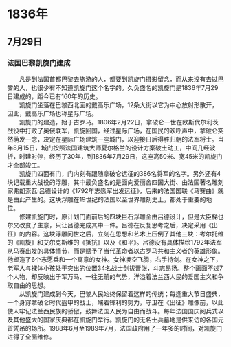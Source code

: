 # 1836年
## 7月29日
### 法国巴黎凯旋门建成
　　凡是到法国首都巴黎去旅游的人，都要到凯旋门摄影留念，而从来没有去过巴黎的人，也很少有不知道凯旋门这个名字的。久负盛名的凯旋门是1836年7月29日建成的，距今已有160年的历史。<br>　　凯旋门坐落在巴黎西北面的戴高乐广场，12条大街以它为中心放射形散开，因此，戴高乐广场也称星际广场。<br>　　凯旋门的建造，始于古罗马。1806年2月22日，拿破仑一世在欧斯代尔利茨战役中打败了奥俄联军，凯旋回国，经过星际广场，在国民的欢呼声中，拿破仑突然萌发一念，决定在星际广场建筑一座城门，以迎接日后得胜归朝的法军将士。当年8月15日，城门按照法国建筑大师夏尔格兰的设计方案破土动工，中间几经波折，时建时停，经历了30年，到1836年7月29日，这座高50米、宽45米的凯旋门才全部竣工。<br>　　凯旋门四面有门，门内刻有跟随拿破仑远征的386名将军的名字。另外还有4块记载重大战役的浮雕，其中最负盛名的是面向爱丽舍四国大街、由法国著名雕刻家弗朗索瓦·吕德设计的《1792年志愿军出发远征》，后来的法国国联《马赛曲》就是由此产生的。这块浮雕在19世纪的法国以至世界雕刻史上，都处于重要的地位。<br>　　修建凯旋门时，原计划门面前后的四块巨石浮雕全由吕德设计，但是大臣梯也尔又改变了主意，只让吕德完成其中一件。吕德在反复思考之后，决定采用《出征》的内容。这块浮雕问世之后，立刻在思想和艺术上压倒了其他三块：考尔托维的《凯旋》和艾尔克斯维的《抵抗》以及《和平》。吕德没有具体描绘1792年法军从马赛出发的具体情节，而是赋予了当代革命者以古罗马共和主义者的英雄形象。他塑造了6个志愿兵和一个寓意的女神。女神凌空飞腾，右手持剑。在女神之下，老军人与裸体小孩处于突出的位置34名战士剑拔晋张，斗志昂扬。整个画面不过7个人物，却反映出于军万马、一往无前的气势，洋溢着法兰西人民的爱国主义和争取自由的思想。<br>　　从凯旋门建成到今天，巴黎人民始终保留着这样的传统；每逢重大节日盛典，一个身穿拿破仑时代盔甲的战士，端着锋利的努力，守卫在《出征》雕像前，以此使人牢记法兰西民族的骄傲，鼓舞法国人民为自由而战斗。每年法国国庆阅兵式以及其他盛大的国家庆典都在凯旋门举行。凯旋门的无名士兵墓地是供来访的各国元首凭吊的场所。1988年6月至1989年7月，法国政府用了一年多的时间，对凯旋门进得了全面维修。
<comment/>